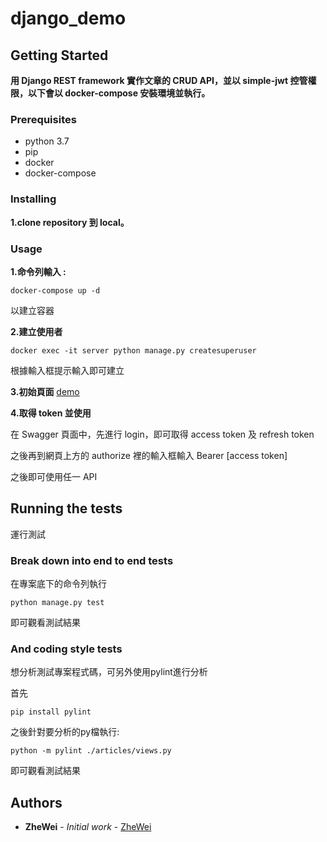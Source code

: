 # django_demo

## Getting Started
**用 Django REST framework 實作文章的 CRUD API，並以 simple-jwt 控管權限，以下會以 docker-compose 安裝環境並執行。**

### Prerequisites
* python 3.7
* pip
* docker
* docker-compose

### Installing
**1.clone repository 到 local。**

### Usage
**1.命令列輸入 :**
```shell
docker-compose up -d
```
以建立容器

**2.建立使用者**
```shell
docker exec -it server python manage.py createsuperuser
```
根據輸入框提示輸入即可建立

**3.初始頁面**
[demo](http://127.0.0.1:8000/swagger/)

**4.取得 token 並使用**

在 Swagger 頁面中，先進行 login，即可取得 access token 及 refresh token

之後再到網頁上方的 authorize 裡的輸入框輸入 Bearer [access token]

之後即可使用任一 API

## Running the tests

運行測試

### Break down into end to end tests

在專案底下的命令列執行

```
python manage.py test
```
即可觀看測試結果

### And coding style tests

想分析測試專案程式碼，可另外使用pylint進行分析

首先
```
pip install pylint
```

之後針對要分析的py檔執行:

```
python -m pylint ./articles/views.py
```
即可觀看測試結果

## Authors

* **ZheWei** - *Initial work* - [ZheWei](https://github.com/zzhewei)